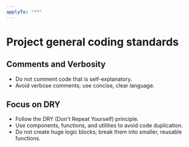 ```yaml
---
applyTo: "**"
---
```

# Project general coding standards

## Comments and Verbosity
- Do not comment code that is self-explanatory.
- Avoid verbose comments; use concise, clear language.

## Focus on DRY
- Follow the DRY (Don't Repeat Yourself) principle.
- Use components, functions, and utilities to avoid code duplication.
- Do not create huge logic blocks; break them into smaller, reusable functions.